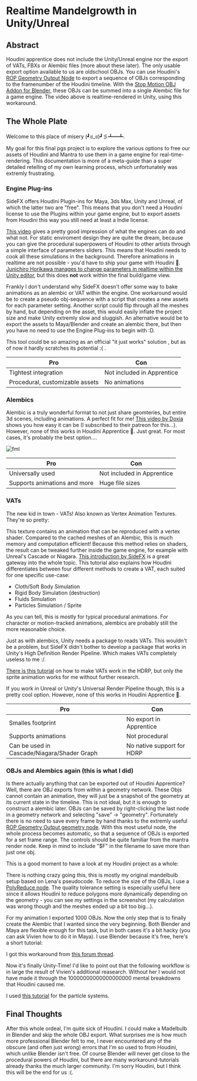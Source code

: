 # Realtime Mandelgrowth in Unity/Unreal

## Abstract
Houdini apprentice does not include the Unity/Unreal engine nor the export of VATs, FBXs or Alembic files (more about these later). The only usable export option available to us are oldschool OBJs. You can use Houdini's [ROP Geometry Output Node](https://www.sidefx.com/docs/houdini/nodes/sop/rop_geometry.html) to export a sequence of OBJs corresponding to the framenumber of the Houdini timeline. With the [Stop Motion OBJ Addon for Blender](https://github.com/neverhood311/Stop-motion-OBJ), these OBJs can be summed into a single Alembic file for a game engine. The video above is realtime-rendered in Unity, using this workaround. 

## The Whole Plate
Welcome to this place of misery (┛ಠ_ಠ)┛彡┻━┻.

My goal for this final pgs project is to explore the various options to free our assets of Houdini and Mantra to use them in a game engine for real-time-rendering. This documentation is more of a meta-guide than a super detailed retelling of my own learning process, which unfortunately was extremly frustrating.


### Engine Plug-ins

SideFX offers Houdini Plugin-ins for Maya, 3ds Max, Unity and Unreal, of which the latter two are "free". This means that you don't need a Houdini license to use the Plugins within your game engine, but to export assets from Houdini this way you still need at least a Indie license.

[This video](https://www.youtube.com/watch?v=QZZp-Ob-OSA) gives a pretty good impression of what the engines can do and what not. For static enviroment design they are quite the dream, because you can give the procedural superpowers of Houdini to other artists through a simple interface of parameters sliders. This means that Houdini needs to cook all these simulations in the background. Therefore animations in realtime are not possible - you'd have to ship your game with Houdini 🤪. [Junichiro Horikawa manages to change parameters in realtime within the Unity editor](https://www.youtube.com/watch?v=J_dUTntd8lA&t=131s), but this does **not** work within the final build/game view.

Frankly I don't understand why SideFX doesn't offer some way to bake animations as an alembic or VAT within the engine. One workaround would be to create a  pseudo obj-sequence with a script that creates a new assets for each parameter setting. Another script could flip through all the meshes by hand, but depending on the asset, this would easily inflate the project size and make Unity extremly slow and sluggish. An alternative would be to export the assets to Maya/Blender and create an alembic there, but then you have no need to use the Engine Plug-ins to begin with :D. 

This tool could be so amazing as an official "it just works" solution , but as of now it hardly scratches its potential :( .


| Pro                              | Con                         |
|----------------------------------|-----------------------------|
| Tightest integration            | Not included in Apprentice |
| Procedural, customizable assets | No animations              |

### Alembics

Alembic is a truly wonderful format to not just share geomteries, but entire 3d scenes, including animations. A perfect fit for me! [This video by Doxia](https://www.youtube.com/watch?v=BPK-1nYXjUY&list=PLMUuuDyzvcZI1_Z_oNFcy8GtfNIqG3vIg&index=7&t=680s) shows you how easy it can be (I subscribed to their patreon for this...). However, none of this works in Houdini Apprentice 🤠. Just great. 
For most cases, it's probably the best option....

![fml](https://i.kym-cdn.com/photos/images/newsfeed/001/401/347/312.jpg)

| Pro                         | Con                         |
|-----------------------------|-----------------------------|
| Universally used            | Not included in Apprentice |
| Supports animations and more | Huge file sizes             |

### VATs

The new kid in town - VATs! Also known as Vertex Animation Textures. They're so pretty:

This texture contains an animation that can be reproduced with a vertex shader. Compared to the cached meshes of an Alembic, this is much memory and computation efficient! Because this method relies on shaders, the result can be tweaked further inside the game engine, for example with Unreal's Cascade or Niagara. [This introduction by SideFX](https://www.sidefx.com/tutorials/vertex-animation-textures-for-unreal/) is a great gateway into the whole topic. This tutorial also explains how Houdini differentiates between four different methods to create a VAT, each suited for one specific use-case:

* Cloth/Soft Body Simulation
* Rigid Body Simulation (destruction)
* Fluids Simulation
* Particles Simulation / Sprite

As you can tell, this is mostly for typical procedural animations. For character or motion-tracked animations, alembics are probably still the more reasonable choice.

Just as with alembics, Unity needs a package to reads VATs. This wouldn't be a problem, but SideFX didn't bother to develop a package that works in Unity's High Definition Render Pipeline. Which makes VATs completely useless to me :/.

[There is this tutorial](https://github.com/keijiro/HdrpVatExample) on how to make VATs work in the HDRP, but only the sprite animation works for me without further research.

If you work in Unreal or Unity's Universal Render Pipeline though, this is a pretty cool option.
However, none of this works in Houdini Apprentice 🤠.

| Pro                               | Con                        |
|-----------------------------------|----------------------------|
| Smalles footprint                 | No export in Apprentice    |
| Supports animations               | Not procedural             |
| Can be used in Cascade/Niagara/Shader Graph | No native support for HDRP |

### OBJs and Alembics again (this is what I did)

Is there actually anything that can be exported out of Houdini Apprentice? Well, there are OBJ exports from within a geometry network. These Objs cannot contain an animation, they will just be a snapshot of the geometry at its current state in the timeline. This is not ideal, but it is enough to construct a alembic later. OBJs can be saved by right-clicking the last node in a geometry network and selecting "save" -> "geometry". Fortunately there is no need to save every frame by hand thanks to the extremly useful [ROP Geometry Output geometry node](https://www.sidefx.com/docs/houdini/nodes/sop/rop_geometry.html). With this most useful node, the whole process becomes automatic, so that a sequence of OBJs is exported for a set frame range. The controls should be quite familiar from the mantra render node. Keep in mind to include "$F" in the filename to save more than just one obj. 

This is a good moment to have a look at my Houdini project as a whole:

There is nothing crazy going this, this is mostly my original mandelbulb setup based on Lena's pseudocode. To reduce the size of the OBJs, I use a [PolyReduce node](https://www.sidefx.com/docs/houdini/nodes/sop/polyreduce.html). The quality tolerance setting is especially useful here since it allows Houdini to reduce polygons more dynamically depending on the geometry - you can see my settings in the screenshot (my calculation was wrong though and the meshes ended up a bit too big...).

For my animation I exported 1000 OBJs. Now the only step that is to finally create the Alembic that I wanted since the very beginning. Both Blender and Maya are flexible enough for this task, but in both cases it's a bit hacky (you can ask Vivien how to do it in Maya). I use Blender because it's free, here's a short tutorial:

I got this workaround from [this forum thread](https://blenderartists.org/t/stop-motion-obj-obj-stl-ply-sequence-importer-v2-1-1/670105/107). 

Now it's finally Unity-Time! I'd like to point out that the following workflow is in large the result of Vivien's additional reasearch. Without her I would not have made it through the 10000000000000000000 mental breakdowns that Houdini caused me. 


I used [this tutorial](https://learn.unity.com/tutorial/particle-system-lights#) for the particle systems. 

## Final Thoughts

After this whole ordeal, I'm quite sick of Houdini. I could make a Madelbulb in Blender and skip the whole OBJ export. What surprises me is how much more professional Blender felt to me, I never encountered any of the obscure (and often just wrong) errors that I'm so used to from Houdini, which unlike Blender isn't free. Of course Blender will never get close to the procedural powers of Houdini, but there are many workaround-tutorials already thanks the much larger community. I'm sorry Houdini, but I think this will be the end for us :(. 

